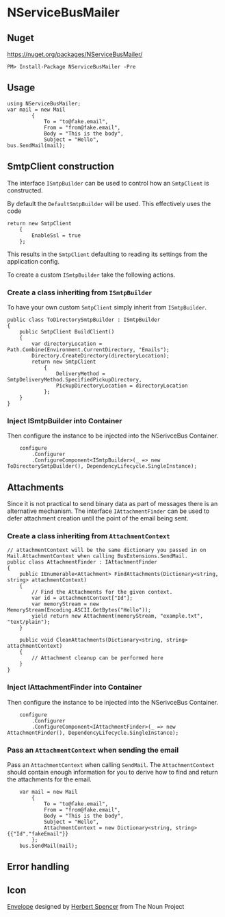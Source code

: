NServiceBusMailer
===============

## Nuget

https://nuget.org/packages/NServiceBusMailer/
    
    PM> Install-Package NServiceBusMailer -Pre

## Usage 
     
    using NServiceBusMailer; 
    var mail = new Mail
            {
                To = "to@fake.email",
                From = "from@fake.email",
                Body = "This is the body",
                Subject = "Hello",
    bus.SendMail(mail);

## SmtpClient construction 

The interface `ISmtpBuilder` can be used to control how an `SmtpClient` is constructed.

By default the  `DefaultSmtpBuilder` will be used. This effectively uses the code

    return new SmtpClient
        {
            EnableSsl = true
        };
       
This results in the `SmtpClient` defaulting to reading its settings from the application config.

To create a custom `ISmtpBuilder` take the following actions.

### Create a class inheriting from `ISmtpBuilder` 

To have your own custom `SmtpClient` simply inherit from `ISmtpBuilder`. 

    public class ToDirectorySmtpBuilder : ISmtpBuilder
    {
        public SmtpClient BuildClient()
        {
            var directoryLocation = Path.Combine(Environment.CurrentDirectory, "Emails");
            Directory.CreateDirectory(directoryLocation);
            return new SmtpClient
                {
                    DeliveryMethod = SmtpDeliveryMethod.SpecifiedPickupDirectory,
                    PickupDirectoryLocation = directoryLocation
                };
        }
    }
    
### Inject ISmtpBuilder into Container

Then configure the instance to be injected into the NSerivceBus Container.

        configure
            .Configurer
            .ConfigureComponent<ISmtpBuilder>(_ => new ToDirectorySmtpBuilder(), DependencyLifecycle.SingleInstance);
            
## Attachments

Since it is not practical to send binary data as part of messages there is an alternative mechanism. The interface `IAttachmentFinder` can be used to defer attachment creation until the point of the email being sent.

### Create a class inheriting from `AttachmentContext` 

    // attachmentContext will be the same dictionary you passed in on Mail.AttachmentContext when calling BusExtensions.SendMail.
    public class AttachmentFinder : IAttachmentFinder
    {
        public IEnumerable<Attachment> FindAttachments(Dictionary<string, string> attachmentContext)
        {
            // Find the Attachments for the given context. 
            var id = attachmentContext["Id"];
            var memoryStream = new MemoryStream(Encoding.ASCII.GetBytes("Hello"));
            yield return new Attachment(memoryStream, "example.txt", "text/plain");
        }

        public void CleanAttachments(Dictionary<string, string> attachmentContext)
        {
            // Attachment cleanup can be performed here
        }
    }

### Inject IAttachmentFinder into Container

Then configure the instance to be injected into the NSerivceBus Container.

        configure
            .Configurer
            .ConfigureComponent<IAttachmentFinder>(_ => new AttachmentFinder(), DependencyLifecycle.SingleInstance);

### Pass an `AttachmentContext` when sending the email

Pass an `AttachmentContext` when calling `SendMail`. The `AttachmentContext` should contain enough information for you to derive how to find and return the attachments for the email. 

        var mail = new Mail
            {
                To = "to@fake.email",
                From = "from@fake.email",
                Body = "This is the body",
                Subject = "Hello",
                AttachmentContext = new Dictionary<string, string>{{"Id","fakeEmail"}}
            };
        bus.SendMail(mail);

## Error handling


## Icon

<a href="http://thenounproject.com/noun/envelope/#icon-No15467" target="_blank">Envelope</a> designed by <a href="http://thenounproject.com/hspencer" target="_blank">Herbert Spencer</a> from The Noun Project